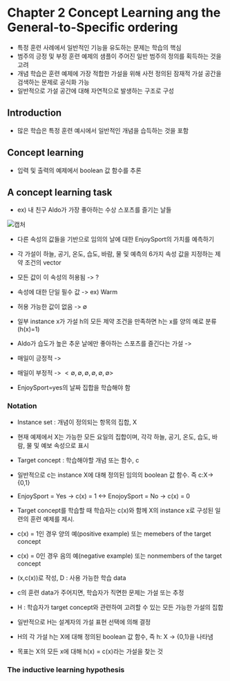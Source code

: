 # Chapter 2 Concept Learning ang the General-to-Specific ordering
- 특정 훈련 사례에서 일반적인 기능을 유도하는 문제는 학습의 핵심
- 범주의 긍정 및 부정 훈련 예제의 샘플이 주어진 일반 범주의 정의를 획득하는 것을 고려
- 개념 학습은 훈련 예제에 가장 적합한 가설을 위해 사전 정의된 잠재적 가설 공간을 검색하는 문제로 공식화 가능
- 일반적으로 가설 공간에 대해 자연적으로 발생하는 구조로 구성

## Introduction
- 많은 학습은 특정 훈련 예시에서 일반적인 개념을 습득하는 것을 포함

## Concept learning
- 입력 및 출력의 예제에서 boolean 값 함수를 추론

## A concept learning task
- ex) 내 친구 Aldo가 가장 좋아하는 수상 스포츠를 즐기는 날들

![캡처](https://user-images.githubusercontent.com/80622859/190855001-33634f05-5a13-4ed4-80d0-dec1705c0c63.PNG)

- 다른 속성의 값들을 기반으로 임의의 날에 대한 EnjoySport의 가치를 예측하기
- 각 가설이 하늘, 공기, 온도, 습도, 바람, 물 및 예측의 6가지 속성 값을 지정하는 제약 조건의 vector
- 모든 값이 이 속성의 허용됨 -> ?
- 속성에 대한 단일 필수 값 -> ex) Warm
- 허용 가능한 값이 없음 -> $\emptyset$

- 일부 instance x가 가설 h의 모든 제약 조건을 만족하면 h는 x를 양의 예로 분류(h(x)=1)
- Aldo가 습도가 높은 추운 날에만 좋아하는 스포츠를 즐긴다는 가설 -> <?,Cold,High,?,?,?>
- 매일이 긍정적 -> <?,?,?,?,?,?>
- 매일이 부정적 -> $<\emptyset, \emptyset,\emptyset,\emptyset,\emptyset,\emptyset>$

- EnjoySport=yes의 날짜 집합을 학습해야 함

### Notation
- Instance set : 개념이 정의되는 항목의 집합, X
- 현재 예제에서 X는 가능한 모든 요일의 집합이며, 각각 하늘, 공기, 온도, 습도, 바람, 물 및 예보 속성으로 표시
- Target concept : 학습해야할 개념 또는 함수, c
- 일반적으로 c는 instance X에 대해 정의된 임의의 boolean 값 함수. 즉 c:X->{0,1}
- EnjoySport = Yes -> c(x) = 1 <-> EnojoySport = No -> c(x) = 0

- Target concept를 학습할 때 학습자는 c(x)와 함께 X의 instance x로 구성된 일련의 훈련 예제를 제시.
- c(x) = 1인 경우 양의 예(positive example) 또는 memebers of the target concept
- c(x) = 0인 경우 음의 예(negative example) 또는 nonmembers of the target concept
- (x,c(x))로 작성, D : 사용 가능한 학습 data
- c의 훈련 data가 주어지면, 학습자가 직면한 문제는 가설 또는 추정
- H :  학습자가 target concept와 관련하여 고려할 수 있는 모든 가능한 가설의 집합
- 일반적으로 H는 설계자의 가설 표현 선택에 의해 결정
- H의 각 가설 h는 X에 대해 정의된 boolean 값 함수, 즉 h: X -> {0,1}을 나타냄
- 목표는 X의 모든 x에 대해 h(x) = c(x)라는 가설을 찾는 것

### The inductive learning hypothesis
